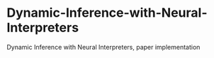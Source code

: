 # Dynamic-Inference-with-Neural-Interpreters
Dynamic Inference with Neural Interpreters, paper implementation
